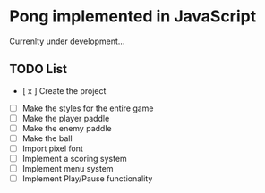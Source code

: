 # Pong implemented in JavaScript

Currenlty under development...

## TODO List

* [ x ] Create the project
* [ ] Make the styles for the entire game
* [ ] Make the player paddle
* [ ] Make the enemy paddle
* [ ] Make the ball
* [ ] Import pixel font
* [ ] Implement a scoring system
* [ ] Implement menu system
* [ ] Implement Play/Pause functionality
